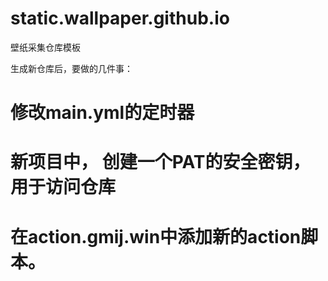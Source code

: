 # static.wallpaper.github.io
壁纸采集仓库模板

生成新仓库后，要做的几件事：
# 修改main.yml的定时器
# 新项目中， 创建一个PAT的安全密钥，用于访问仓库
# 在action.gmij.win中添加新的action脚本。
